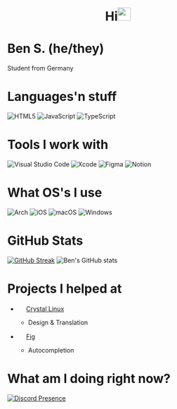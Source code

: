 <h1 align="center">Hi<img width="30px" src="https://raw.githubusercontent.com/iampavangandhi/iampavangandhi/master/gifs/Hi.gif"></h1>

# Ben S. (he/they)
Student from Germany 

# Languages'n stuff
![HTML5](https://img.shields.io/badge/html5-%23E34F26.svg?style=for-the-badge&logo=html5&logoColor=white) ![JavaScript](https://img.shields.io/badge/javascript-%23323330.svg?style=for-the-badge&logo=javascript&logoColor=%23F7DF1E) ![TypeScript](https://img.shields.io/badge/typescript-%23007ACC.svg?style=for-the-badge&logo=typescript&logoColor=white)

# Tools I work with
![Visual Studio Code](https://img.shields.io/badge/Visual%20Studio%20Code-0078d7.svg?style=for-the-badge&logo=visual-studio-code&logoColor=white) ![Xcode](https://img.shields.io/badge/Xcode-007ACC?style=for-the-badge&logo=Xcode&logoColor=white) ![Figma](https://img.shields.io/badge/figma-%23F24E1E.svg?style=for-the-badge&logo=figma&logoColor=white) ![Notion](https://img.shields.io/badge/Notion-%23000000.svg?style=for-the-badge&logo=notion&logoColor=white)

# What OS's I use
![Arch](https://img.shields.io/badge/Arch%20Linux-1793D1?logo=arch-linux&logoColor=fff&style=for-the-badge) ![iOS](https://img.shields.io/badge/iOS-000000?style=for-the-badge&logo=ios&logoColor=white) ![macOS](https://img.shields.io/badge/mac%20os-000000?style=for-the-badge&logo=macos&logoColor=F0F0F0) ![Windows](https://img.shields.io/badge/Windows-0078D6?style=for-the-badge&logo=windows&logoColor=white)

# GitHub Stats
[![GitHub Streak](https://streak-stats.demolab.com?user=bengiv&theme=dark)](https://git.io/streak-stats)
![Ben's GitHub stats](https://github-readme-stats.vercel.app/api?username=bengiv&count_private=true&show_icons=true&theme=dark)

# Projects I helped at
- <img src="https://getcryst.al/site/assets/other/logo.png" width=15/> [Crystal Linux](https://getcryst.al)
  - Design & Translation

- <img src="https://raw.githubusercontent.com/bengiv/bengiv/main/icons/fig.png" width=15/> [Fig](https://fig.io)
  - Autocompletion

# What am I doing right now?
[![Discord Presence](https://lanyard.cnrad.dev/api/807001790100013076)](https://discord.com/users/807001790100013076)

<!--
**ben5vik/ben5vik** is a ✨ _special_ ✨ repository because its `README.md` (this file) appears on your GitHub profile.
-->
